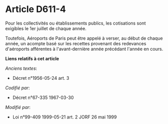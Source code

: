 # Article D611-4

Pour les collectivités ou établissements publics, les cotisations sont exigibles le 1er juillet de chaque année.

Toutefois, Aéroports de Paris peut être appelé à verser, au début de chaque année, un acompte basé sur les recettes provenant
des redevances d'aéroports afférentes à l'avant-dernière année précédant l'année en cours.

**Liens relatifs à cet article**

_Anciens textes_:

  - Décret n°1956-05-24 art. 3

_Codifié par_:

  - Décret n°67-335 1967-03-30

_Modifié par_:

  - Loi n°99-409 1999-05-21 art. 2 JORF 26 mai 1999
